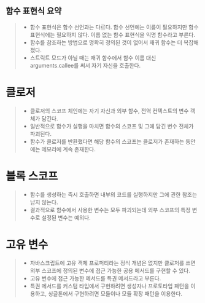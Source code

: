
## 함수 표현식 요약

> - 함수 표현식은 함수 선언과는 다르다. 함수 선언에는 이름이 필요하지만 함수 표현식에는 필요하지 않다. 이름 없는 함수 표현식을 익명 함수라고 부른다.
> - 함수를 참조하는 방법으로 명확히 정의된 것이 없어서 재귀 함수는 더 복잡해졌다.
> - 스트릭트 모드가 아닐 때는 재귀 함수에서 함수 이름 대신 arguments.callee를 써서 자기 자신을 호출한다.


# 클로저

> - 클로저의 스코프 체인에는 자기 자신과 외부 함수, 전역 컨텍스트의 변수 객체가 담긴다.
> - 일반적으로 함수가 실행을 마치면 함수의 스코프 및 그에 담긴 변수 전체가 파괴된다.
> - 함수가 클로저를 반환했다면 해당 함수의 스코프는 클로저가 존재하는 동안에는 메모리에 계속 존재한다.


# 블록 스코프

> - 함수를 생성하는 즉시 호출하면 내부의 코드를 실행하지만 그에 관한 참조는 남지 않는다.
> - 결과적으로 함수에서 사용한 변수는 모두 파괴되는데 외부 스코프의 특정 변수로 설정된 변수는 예외다.


# 고유 변수

> - 자바스크립트에 고유 객체 프로퍼티라는 정식 개념은 없지만 클로저를 쓰면 외부 스코프에 정의된 변수에 접근 가능한 공용 메서드를 구현할 수 있다.
> - 고유 변수에 접근 가능한 메서드를 특권 메서드라고 부른다.
> - 특권 메서드를 커스텀 타입에서 구현하려면 생성자나 프로토타입 패턴을 이용하고, 싱글톤에서 구현하려면 모듈이나 모듈 확장 패턴을 이용한다.